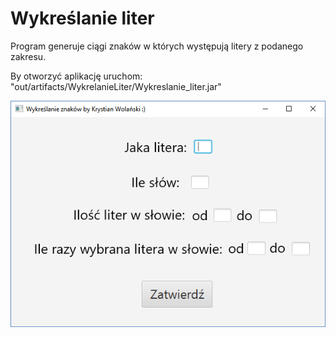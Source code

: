 # Wykreślanie liter
Program generuje ciągi znaków w których występują litery z podanego zakresu.

By otworzyć aplikację uruchom: "out/artifacts/WykrelanieLiter/Wykreslanie_liter.jar"

![alt text](photo.PNG)
